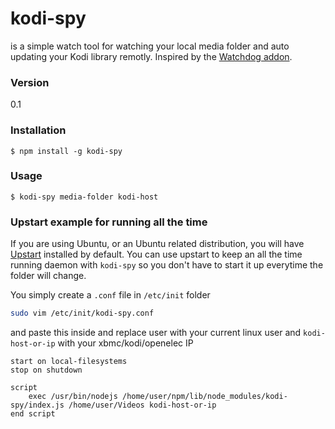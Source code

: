 # kodi-spy

is a simple watch tool for watching your local media folder and auto updating your Kodi library remotly. Inspired by the [Watchdog addon](http://kodi.wiki/view/Add-on:Watchdog).

### Version
0.1

### Installation

```shell
$ npm install -g kodi-spy
```

### Usage
```shell
$ kodi-spy media-folder kodi-host
```

### Upstart example for running all the time

If you are using Ubuntu, or an Ubuntu related distribution, you will have [Upstart](http://upstart.ubuntu.com/) installed by default. You can use upstart to keep an all the time running daemon with `kodi-spy` so you don't have to start it up everytime the folder will change.

You simply create a `.conf` file in `/etc/init` folder

```bash
sudo vim /etc/init/kodi-spy.conf
```

and paste this inside and replace user with your current linux user and `kodi-host-or-ip` with your xbmc/kodi/openelec IP

```
start on local-filesystems
stop on shutdown

script
	exec /usr/bin/nodejs /home/user/npm/lib/node_modules/kodi-spy/index.js /home/user/Videos kodi-host-or-ip
end script
```
